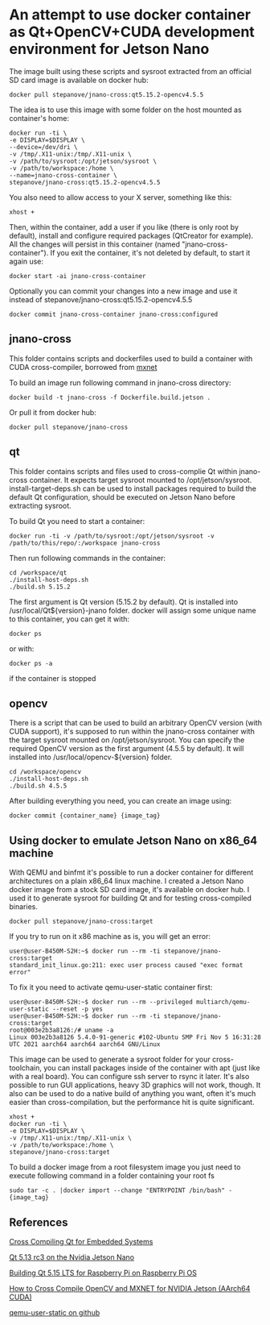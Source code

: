 # An attempt to use docker container as Qt+OpenCV+CUDA development environment for Jetson Nano

The image built using these scripts and sysroot extracted from an official SD card image is available on docker hub:
```
docker pull stepanove/jnano-cross:qt5.15.2-opencv4.5.5
```
The idea is to use this image with some folder on the host mounted as container's home:
```
docker run -ti \
-e DISPLAY=$DISPLAY \
--device=/dev/dri \
-v /tmp/.X11-unix:/tmp/.X11-unix \
-v /path/to/sysroot:/opt/jetson/sysroot \
-v /path/to/workspace:/home \
--name=jnano-cross-container \
stepanove/jnano-cross:qt5.15.2-opencv4.5.5
```
You also need to allow access to your X server, something like this:
```
xhost +
```
Then, within the container, add a user if you like (there is only root by default), install and configure required packages (QtCreator for example). All the changes will persist in this container (named "jnano-cross-container"). If you exit the container, it's not deleted by default, to start it again use:
```
docker start -ai jnano-cross-container
```

Optionally you can commit your changes into a new image and use it instead of stepanove/jnano-cross:qt5.15.2-opencv4.5.5
```
docker commit jnano-cross-container jnano-cross:configured
```

## jnano-cross
This folder contains scripts and dockerfiles used to build a container with CUDA cross-compiler, borrowed from [mxnet](https://github.com/apache/incubator-mxnet)

To build an image run following command in jnano-cross directory:
```
docker build -t jnano-cross -f Dockerfile.build.jetson .
```
Or pull it from docker hub:
```
docker pull stepanove/jnano-cross
```
## qt
This folder contains scripts and files used to cross-complie Qt within jnano-cross container. It expects target sysroot mounted to /opt/jetson/sysroot.
install-target-deps.sh can be used to install packages required to build the default Qt configuration, should be executed on Jetson Nano before extracting sysroot.


To build Qt you need to start a container:
```
docker run -ti -v /path/to/sysroot:/opt/jetson/sysroot -v /path/to/this/repo/:/workspace jnano-cross
```

Then run following commands in the container:
```
cd /workspace/qt 
./install-host-deps.sh
./build.sh 5.15.2
```
The first argument is Qt version (5.15.2 by default). Qt is installed into /usr/local/Qt${version}-jnano folder.
docker will assign some unique name to this container, you can get it with:
```
docker ps
```
or with:
```
docker ps -a
```
if the container is stopped

## opencv
There is a script that can be used to build an arbitrary OpenCV version (with CUDA support), it's supposed to run within the jnano-cross container with the target sysroot mounted on /opt/jetson/sysroot. You can specify the required OpenCV version as the first argument (4.5.5 by default). It will installed into /usr/local/opencv-${version} folder.

```
cd /workspace/opencv
./install-host-deps.sh
./build.sh 4.5.5

```
After building everything you need, you can create an image using:
```
docker commit {container_name} {image_tag}
```

## Using docker to emulate Jetson Nano on x86_64 machine
With QEMU and binfmt it's possible to run a docker container for different architectures on a plain x86_64 linux machine.
I created a Jetson Nano docker image from a stock SD card image, it's available on docker hub. I used it to generate sysroot for building Qt and for testing cross-compiled binaries.
```
docker pull stepanove/jnano-cross:target
```
If you try to run on it x86 machine as is, you will get an error:
```
user@user-B450M-S2H:~$ docker run --rm -ti stepanove/jnano-cross:target 
standard_init_linux.go:211: exec user process caused "exec format error"
```
To fix it you need to activate qemu-user-static container first:
```
user@user-B450M-S2H:~$ docker run --rm --privileged multiarch/qemu-user-static --reset -p yes
user@user-B450M-S2H:~$ docker run --rm -ti stepanove/jnano-cross:target 
root@003e2b3a8126:/# uname -a
Linux 003e2b3a8126 5.4.0-91-generic #102-Ubuntu SMP Fri Nov 5 16:31:28 UTC 2021 aarch64 aarch64 aarch64 GNU/Linux
```
This image can be used to generate a sysroot folder for your cross-toolchain, you can install packages inside of the container with apt (just like with a real board).
You can configure ssh server to rsync it later. It's also possible to run GUI applications, heavy 3D graphics will not work, though.
It also can be used to do a native build of anything you want, often it's much easier than cross-compilation, but the performance hit is quite significant.
```
xhost +
docker run -ti \
-e DISPLAY=$DISPLAY \
-v /tmp/.X11-unix:/tmp/.X11-unix \
-v /path/to/workspace:/home \
stepanove/jnano-cross:target
```
To build a docker image from a root filesystem image you just need to execute following command in a folder containing your root fs
```
sudo tar -c . |docker import --change "ENTRYPOINT /bin/bash" - {image_tag}
```
## References

[Cross Compiling Qt for Embedded Systems](https://lifeofcode.net/)

[Qt 5.13 rc3 on the Nvidia Jetson Nano](https://chaos-reins.com/2019-06-19-jetson-nano/)

[Building Qt 5.15 LTS for Raspberry Pi on Raspberry Pi OS](https://www.tal.org/tutorials/building-qt-515-raspberry-pi)

[How to Cross Compile OpenCV and MXNET for NVIDIA Jetson (AArch64 CUDA)](https://medium.com/trueface-ai/how-to-cross-compile-opencv-and-mxnet-for-nvidia-jetson-aarch64-cuda-99d467958bce)

[qemu-user-static on github](https://github.com/multiarch/qemu-user-static)

